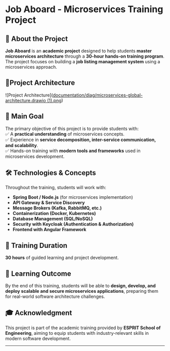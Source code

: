 # Job Aboard - Microservices Training Project

## 📌 About the Project
**Job Aboard** is an **academic project** designed to help students **master microservices architecture** through a **30-hour hands-on training program**. The project focuses on building a **job listing management system** using a microservices approach.
## 📌Project Architecture
![Project Architecture]([documentation/diag/microservices-global-architecture.drawio (1).png](https://raw.githubusercontent.com/badi3a/JobBoard/52b273741fa48718581e5216ec516d124ae314f3/documentation/diag/microservices-global-architecture.drawio%20(1).png))
## 🎯 Main Goal
The primary objective of this project is to provide students with:  
✅ A **practical understanding** of microservices concepts.  
✅ Experience in **service decomposition, inter-service communication, and scalability**.  
✅ Hands-on training with **modern tools and frameworks** used in microservices development.

## 🛠️ Technologies & Concepts
Throughout the training, students will work with:
- **Spring Boot / Node.js** (for microservices implementation)
- **API Gateway & Service Discovery**
- **Message Brokers (Kafka, RabbitMQ, etc.)**
- **Containerization (Docker, Kubernetes)**
- **Database Management (SQL/NoSQL)**
- **Security with Keycloak (Authentication & Authorization)**
- **Frontend with Angular Framework**

## 📅 Training Duration
**30 hours** of guided learning and project development.

## 🚀 Learning Outcome
By the end of this training, students will be able to **design, develop, and deploy scalable and secure microservices applications**, preparing them for real-world software architecture challenges.

## 🎓 Acknowledgment
This project is part of the academic training provided by **ESPRIT School of Engineering**, aiming to equip students with industry-relevant skills in modern software development.

---  
